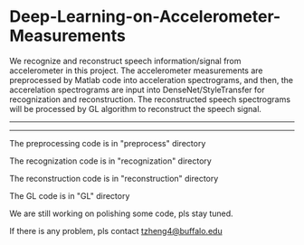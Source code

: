 # Deep-Learning-on-Accelerometer-Measurements

We recognize and reconstruct speech information/signal from accelerometer in this project. 
The accelerometer measurements are preprocessed by Matlab code into acceleration spectrograms, and then, the accerelation spectrograms are input into DenseNet/StyleTransfer for recognization and reconstruction.
The reconstructed speech spectrograms will be processed by GL algorithm to reconstruct the speech signal.

-----------------------------------------------------------------------------------------------------------------
-----------------------------------------------------------------------------------------------------------------

The preprocessing code is in "preprocess" directory

The recognization code is in "recognization" directory

The reconstruction code is in "reconstruction" directory

The GL code is in "GL" directory

We are still working on polishing some code, pls stay tuned.

If there is any problem, pls contact tzheng4@buffalo.edu
